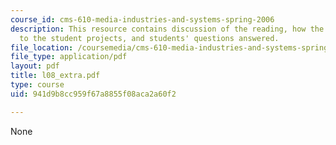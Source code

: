 ```yaml
---
course_id: cms-610-media-industries-and-systems-spring-2006
description: This resource contains discussion of the reading, how the story relates
  to the student projects, and students' questions answered.
file_location: /coursemedia/cms-610-media-industries-and-systems-spring-2006/941d9b8cc959f67a8855f08aca2a60f2_l08_extra.pdf
file_type: application/pdf
layout: pdf
title: l08_extra.pdf
type: course
uid: 941d9b8cc959f67a8855f08aca2a60f2

---
```

None